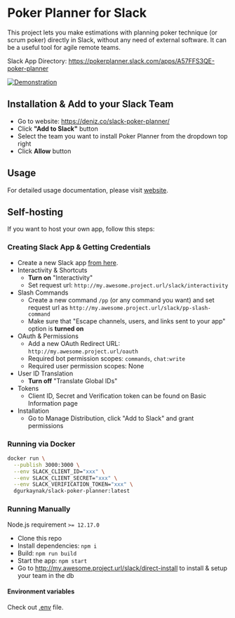 # Poker Planner for Slack

This project lets you make estimations with planning poker technique (or scrum poker) directly in Slack, without any need of external software.
It can be a useful tool for agile remote teams.

Slack App Directory: https://pokerplanner.slack.com/apps/A57FFS3QE-poker-planner

[![Demonstration](./assets/demo.gif)](https://deniz.co/slack-poker-planner/)

## Installation & Add to your Slack Team

- Go to website: https://deniz.co/slack-poker-planner/
- Click **"Add to Slack"** button
- Select the team you want to install Poker Planner from the dropdown top right
- Click **Allow** button

## Usage

For detailed usage documentation, please visit [website](https://deniz.co/slack-poker-planner/#usage).

## Self-hosting

If you want to host your own app, follow this steps:

### Creating Slack App & Getting Credentials

- Create a new Slack app [from here](https://api.slack.com/apps).
- Interactivity & Shortcuts
  - **Turn on** "Interactivity"
  - Set request url: `http://my.awesome.project.url/slack/interactivity`
- Slash Commands
  - Create a new command `/pp` (or any command you want) and set request url as `http://my.awesome.project.url/slack/pp-slash-command`
  - Make sure that "Escape channels, users, and links sent to your app" option is **turned on**
- OAuth & Permissions
  - Add a new OAuth Redirect URL: `http://my.awesome.project.url/oauth`
  - Required bot permission scopes: `commands`, `chat:write`
  - Required user permission scopes: None
- User ID Translation
  - **Turn off** "Translate Global IDs"
- Tokens
  - Client ID, Secret and Verification token can be found on Basic Information page
- Installation
  - Go to Manage Distribution, click "Add to Slack" and grant permissions

### Running via Docker

```sh
docker run \
  --publish 3000:3000 \
  --env SLACK_CLIENT_ID="xxx" \
  --env SLACK_CLIENT_SECRET="xxx" \
  --env SLACK_VERIFICATION_TOKEN="xxx" \
  dgurkaynak/slack-poker-planner:latest
```

### Running Manually

Node.js requirement `>= 12.17.0`

- Clone this repo
- Install dependencies: `npm i`
- Build: `npm run build`
- Start the app: `npm start`
- Go to http://my.awesome.project.url/slack/direct-install to install & setup your team in the db

#### Environment variables

Check out [.env](https://github.com/dgurkaynak/slack-poker-planner/blob/master/.env) file.
